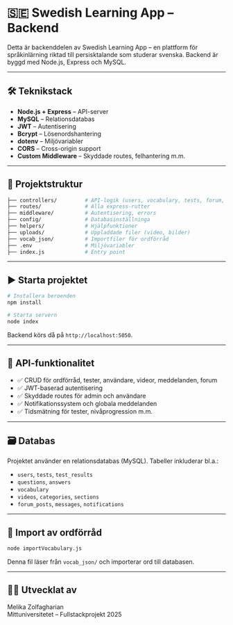 
# 🇸🇪  Swedish Learning App – Backend

Detta är backenddelen av Swedish Learning App – en plattform för språkinlärning riktad till persisktalande som studerar svenska. Backend är byggd med Node.js, Express och MySQL.

---

## 🛠 Teknikstack

- **Node.js + Express** – API-server
- **MySQL** – Relationsdatabas
- **JWT** – Autentisering
- **Bcrypt** – Lösenordshantering
- **dotenv** – Miljövariabler
- **CORS** – Cross-origin support
- **Custom Middleware** – Skyddade routes, felhantering m.m.

---

## 📁 Projektstruktur

```bash
├── controllers/         # API-logik (users, vocabulary, tests, forum, etc.)
├── routes/              # Alla express-rutter
├── middleware/          # Autentisering, errors
├── config/              # Databasinställninga
├── helpers/             # Hjälpfunktioner 
├── uploads/             # Uppladdade filer (video, bilder)
├── vocab_json/          # Importfiler för ordförråd
├── .env                 # Miljövariabler
├── index.js             # Entry point
```

---

## ▶️ Starta projektet

```bash
# Installera beroenden
npm install

# Starta servern
node index
```

Backend körs då på `http://localhost:5050`.

---

## 🧪 API-funktionalitet

- ✅ CRUD för ordförråd, tester, användare, videor, meddelanden, forum
- ✅ JWT-baserad autentisering
- ✅ Skyddade routes för admin och användare
- ✅ Notifikationssystem och globala meddelanden
- ✅ Tidsmätning för tester, nivåprogression m.m.

---

## 🗃 Databas

Projektet använder en relationsdatabas (MySQL). Tabeller inkluderar bl.a.:

- `users`, `tests`, `test_results`
- `questions`, `answers`
- `vocabulary`
- `videos`, `categories`, `sections`
- `forum_posts`, `messages`, `notifications`


---

## 🧾 Import av ordförråd

```bash
node importVocabulary.js
```

Denna fil läser från `vocab_json/` och importerar ord till databasen.

---

## 🧑‍💻 Utvecklat av

Melika Zolfagharian  
Mittuniversitetet – Fullstackprojekt 2025
